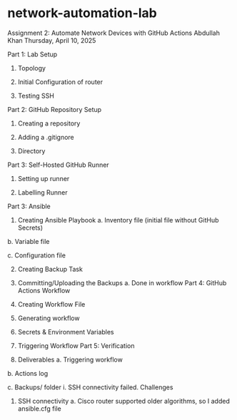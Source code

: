 # network-automation-lab
Assignment 2: Automate Network Devices with GitHub Actions
Abdullah Khan
Thursday, April 10, 2025


Part 1: Lab Setup
1.	Topology
 

2.	Initial Configuration of router 
 

 
3.	Testing SSH
 

Part 2: GitHub Repository Setup
1.	Creating a repository
 



2.	Adding a .gitignore
 
3.	Directory
 
Part 3: Self-Hosted GitHub Runner
1.	Setting up runner
 

2.	Labelling Runner
 
Part 3: Ansible
1.	Creating Ansible Playbook
a.	Inventory file (initial file without GitHub Secrets)
 
b.	Variable file
 
c.	Configuration file
 
 
2.	Creating Backup Task
 
3.	Committing/Uploading the Backups
a.	Done in workflow
Part 4: GitHub Actions Workflow
1.	Creating Workflow File
 
2.	Generating workflow
 

 
3.	Secrets & Environment Variables
 
 
4.	Triggering Workflow
Part 5: Verification
1.	Deliverables
a.	Triggering workflow
 
b.	Actions log
 
 

c.	Backups/ folder
i.	SSH connectivity failed.
Challenges
1.	SSH connectivity
a.	Cisco router supported older algorithms, so I added ansible.cfg file


